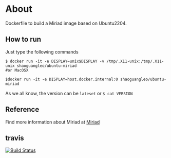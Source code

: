 # About

Dockerfile to build a Miriad image based on Ubuntu2204.

## How to run

Just type the following commands

```
$ docker run -it -e DISPLAY=unix$DISPLAY -v /tmp/.X11-unix:/tmp/.X11-unix shaoguangleo/ubuntu-miriad
#or MacOSX

$docker run -it -e DISPLAY=host.docker.internal:0 shaoguangleo/ubuntu-miriad
```

As we all know, the version can be `lateset` or `$ cat VERSION`

## Reference 

Find more information about Miriad at [Miriad](http://www.atnf.csiro.au/computing/software/miriad/)

## travis

[![Build Status](https://www.travis-ci.org/shaoguangleo/AstroSoft.svg?branch=master)](https://www.travis-ci.org/shaoguangleo/AstroSoft)
